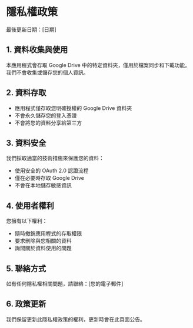 # 隱私權政策

最後更新日期：[日期]

## 1. 資料收集與使用

本應用程式會存取 Google Drive 中的特定資料夾，僅用於檔案同步和下載功能。我們不會收集或儲存您的個人資訊。

## 2. 資料存取

- 應用程式僅存取您明確授權的 Google Drive 資料夾
- 不會永久儲存您的登入憑證
- 不會將您的資料分享給第三方

## 3. 資料安全

我們採取適當的技術措施來保護您的資料：
- 使用安全的 OAuth 2.0 認證流程
- 僅在必要時存取 Google Drive
- 不會在本地儲存敏感資訊

## 4. 使用者權利

您擁有以下權利：
- 隨時撤銷應用程式的存取權限
- 要求刪除與您相關的資料
- 詢問關於資料使用的問題

## 5. 聯絡方式

如有任何隱私權相關問題，請聯絡：[您的電子郵件]

## 6. 政策更新

我們保留更新此隱私權政策的權利，更新時會在此頁面公告。
